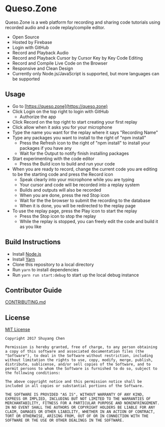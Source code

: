# Queso.Zone

Queso.Zone is a web platform for recording and sharing code tutorials using recorded audio and a code replay/compile editor.
* Open Source
* Hosted by Firebase
* Login with GitHub
* Record and Playback Audio
* Record and Playback Cursor by Cursor Key by Key Code Editing
* Record and Compile Live Code on the Browser
* Responsive and Clean Design
* Currently only Node.js/JavaScript is supported, but more languages can be supported

## Usage
* Go to [https://queso.zone](https://queso.zone)
* Click Login on the top right to login with GitHub
	* Authorize the app
* Click Record on the top right to start creating your first replay
* Click allow when it asks you for your microphone
* Type the name you want for the replay where it says "Recording Name"
* Type any packages you want to install to the right of "npm install"
	* Press the Refresh icon to the right of "npm install" to install your packages if you have any
	* Wait for the Output to notify finish installing packages
* Start experimenting with the code editor
	* Press the Build icon to build and run your code
* When you are ready to record, change the current code you are editing to be the starting code and press the Record icon
	* Speak clearly into your microphone while you are typing
	* Your cursor and code will be recorded into a replay system
	* Builds and outputs will also be recorded
	* When you are done, press the red Stop icon
	* Wait for the the browser to submit the recording to the database
	* When it is done, you will be redirected to the replay page
* To use the replay page, press the Play icon to start the replay
	* Press the Stop icon to stop the replay
	* While the replay is stopped, you can freely edit the code and build it as you like

## Build Instructions
* Install [Node.js](https://nodejs.org)
* Install [Yarn](https://yarnpkg.com/en/docs/install)
* Clone this repository to a local directory
* Run `yarn` to install dependencies
* Run `yarn run start:debug` to start up the local debug instance

## Contributor Guide
[CONTRIBUTING.md](CONTRIBUTING.md)

## License 
[MIT License](https://opensource.org/licenses/MIT)
```
Copyright 2017 Shuyang Chen

Permission is hereby granted, free of charge, to any person obtaining a copy of this software and associated documentation files (the "Software"), to deal in the Software without restriction, including without limitation the rights to use, copy, modify, merge, publish, distribute, sublicense, and/or sell copies of the Software, and to permit persons to whom the Software is furnished to do so, subject to the following conditions:

The above copyright notice and this permission notice shall be included in all copies or substantial portions of the Software.

THE SOFTWARE IS PROVIDED "AS IS", WITHOUT WARRANTY OF ANY KIND, EXPRESS OR IMPLIED, INCLUDING BUT NOT LIMITED TO THE WARRANTIES OF MERCHANTABILITY, FITNESS FOR A PARTICULAR PURPOSE AND NONINFRINGEMENT. IN NO EVENT SHALL THE AUTHORS OR COPYRIGHT HOLDERS BE LIABLE FOR ANY CLAIM, DAMAGES OR OTHER LIABILITY, WHETHER IN AN ACTION OF CONTRACT, TORT OR OTHERWISE, ARISING FROM, OUT OF OR IN CONNECTION WITH THE SOFTWARE OR THE USE OR OTHER DEALINGS IN THE SOFTWARE.
```
